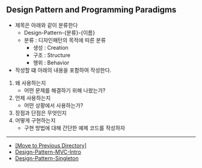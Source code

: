 ## Design Pattern and Programming Paradigms

- 제목은 아래와 같이 분류한다
  - Design-Pattern-{분류}-{이름}
  - 분류 : 디자인패턴의 목적에 따른 분류
    - 생성 : Creation
    - 구조 : Structure
    - 행위 : Behavior
- 작성할 떄 아래의 내용을 포함하여 작성한다.

1. 왜 사용하는지
   - 어떤 문제를 해결하기 위해 나왔는가?
2. 언제 사용하는지
   - 어떤 상황에서 사용하는가?
3. 장점과 단점은 무엇인지
4. 어떻게 구현하는지
   - 구현 방법에 대해 간단한 예제 코드를 작성하자

---

- [[Move to Previous Directory]](../README.md)
- [Design-Pattern-MVC-Intro](./Design-Pattern-MVC-Intro)
- [Design-Pattern-Singleton](./Design-Pattern-Singleton.md)
